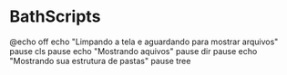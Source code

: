 # BathScripts
@echo off
echo "Limpando a tela e aguardando para mostrar arquivos"
pause
cls
pause
echo "Mostrando aquivos"
pause
dir
pause
echo "Mostrando sua estrutura de pastas"
pause
tree

